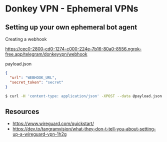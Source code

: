 Donkey VPN - Ephemeral VPNs
===


## Setting up your own ephemeral bot agent

Creating a webhook

https://cec0-2800-cd0-1274-c000-224e-7b16-80a0-8556.ngrok-free.app/telegram/donkeyvpn/webhook


payload.json
```json
{
  "url": "WEBHOOK_URL",
  "secret_token": "secret"
}
```

```sh
$ curl -H 'content-type: application/json' -XPOST --data @payload.json -sS https://api.telegram.org/bot${TELEGRAM_BOT_API_TOKEN}/setWebhook
```


## Resources
- https://www.wireguard.com/quickstart/
- https://dev.to/tangramvision/what-they-don-t-tell-you-about-setting-up-a-wireguard-vpn-1h2g
